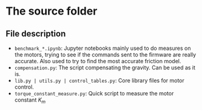 # The **source** folder

## File description

- `benchmark_*.ipynb`: Jupyter notebooks mainly used to do measures on the motors, trying to see if the commands sent to the firmware are really accurate. Also used to try to find the most accurate friction model.
- `compensation.py`: The script compensating the gravity. Can be used as it is.
- `lib.py | utils.py | control_tables.py`: Core library files for motor control.
- `torque_constant_measure.py`: Quick script to measure the motor constant $K_m$

